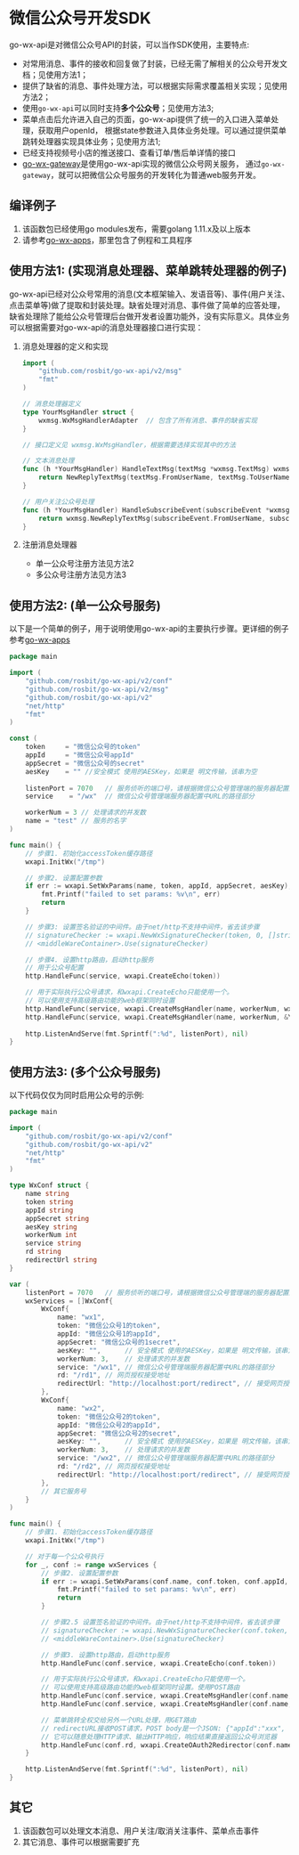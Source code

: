 # 微信公众号开发SDK

go-wx-api是对微信公众号API的封装，可以当作SDK使用，主要特点:

 - 对常用消息、事件的接收和回复做了封装，已经无需了解相关的公众号开发文档；见使用方法1；
 - 提供了缺省的消息、事件处理方法，可以根据实际需求覆盖相关实现；见使用方法2；
 - 使用`go-wx-api`可以同时支持**多个公众号**；见使用方法3;
 - 菜单点击后允许进入自己的页面，go-wx-api提供了统一的入口进入菜单处理，获取用户openId，
   根据state参数进入具体业务处理。可以通过提供菜单跳转处理器实现具体业务；见使用方法1;
 - 已经支持视频号小店的推送接口、查看订单/售后单详情的接口
 - [go-wx-gateway](https://github.com/rosbit/go-wx-gateway)是使用go-wx-api实现的微信公众号网关服务，
   通过`go-wx-gateway`，就可以把微信公众号服务的开发转化为普通web服务开发。

## 编译例子
 1. 该函数包已经使用go modules发布，需要golang 1.11.x及以上版本
 1. 请参考[go-wx-apps](https://github.com/rosbit/go-wx-apps)，那里包含了例程和工具程序

## 使用方法1: (实现消息处理器、菜单跳转处理器的例子)

go-wx-api已经对公众号常用的消息(文本框架输入、发语音等)、事件(用户关注、点击菜单等)做了提取和封装处理。缺省处理对消息、事件做了简单的应答处理，缺省处理除了能给公众号管理后台做开发者设置功能外，没有实际意义。具体业务可以根据需要对go-wx-api的消息处理器接口进行实现：

 1. 消息处理器的定义和实现

    ```go
    import (
        "github.com/rosbit/go-wx-api/v2/msg"
        "fmt"
    )

    // 消息处理器定义
    type YourMsgHandler struct {
        wxmsg.WxMsgHandlerAdapter  // 包含了所有消息、事件的缺省实现
    }

    // 接口定义见 wxmsg.WxMsgHandler，根据需要选择实现其中的方法

    // 文本消息处理
    func (h *YourMsgHandler) HandleTextMsg(textMsg *wxmsg.TextMsg) wxmsg.ReplyMsg {
        return NewReplyTextMsg(textMsg.FromUserName, textMsg.ToUserName, fmt.Sprintf("收到了消息:%s", textMsg.Content))
    }

    // 用户关注公众号处理
    func (h *YourMsgHandler) HandleSubscribeEvent(subscribeEvent *wxmsg.SubscribeEvent) wxmsg.ReplyMsg {
        return wxmsg.NewReplyTextMsg(subscribeEvent.FromUserName, subscribeEvent.ToUserName, "welcome")
    }
    ```

 1. 注册消息处理器
    - 单一公众号注册方法见方法2
    - 多公众号注册方法见方法3

## 使用方法2: (单一公众号服务)

以下是一个简单的例子，用于说明使用go-wx-api的主要执行步骤。更详细的例子参考[go-wx-apps](https://github.com/rosbit/go-wx-apps)

```go
package main

import (
	"github.com/rosbit/go-wx-api/v2/conf"
	"github.com/rosbit/go-wx-api/v2/msg"
	"github.com/rosbit/go-wx-api/v2"
	"net/http"
	"fmt"
)

const (
	token     = "微信公众号的token"
	appId     = "微信公众号appId"
	appSecret = "微信公众号的secret"
	aesKey    = "" //安全模式 使用的AESKey，如果是 明文传输，该串为空
	
	listenPort = 7070   // 服务侦听的端口号，请根据微信公众号管理端的服务器配置正确设置
	service    = "/wx"  // 微信公众号管理端服务器配置中URL的路径部分

	workerNum = 3 // 处理请求的并发数
	name = "test" // 服务的名字
)

func main() {
	// 步骤1. 初始化accessToken缓存路径
	wxapi.InitWx("/tmp")

	// 步骤2. 设置配置参数
	if err := wxapi.SetWxParams(name, token, appId, appSecret, aesKey); err != nil {
		fmt.Printf("failed to set params: %v\n", err)
		return
	}

	// 步骤3: 设置签名验证的中间件。由于net/http不支持中间件，省去该步骤
	// signatureChecker := wxapi.NewWxSignatureChecker(token, 0, []string{service})
	// <middleWareContainer>.Use(signatureChecker)

	// 步骤4. 设置http路由，启动http服务
	// 用于公众号配置
	http.HandleFunc(service, wxapi.CreateEcho(token))

	// 用于实际执行公众号请求，和wxapi.CreateEcho只能使用一个。
	// 可以使用支持高级路由功能的web框架同时设置
	http.HandleFunc(service, wxapi.CreateMsgHandler(name, workerNum, wxmsg.MsgHandler))  // 使用缺省的消息处理器
	http.HandleFunc(service, wxapi.CreateMsgHandler(name, workerNum, &YourMsgHandler{})) // 使用自定义的消息处理器
	                                         
	http.ListenAndServe(fmt.Sprintf(":%d", listenPort), nil)
}
```

## 使用方法3: (多个公众号服务)

以下代码仅仅为同时启用公众号的示例:

```go
package main

import (
	"github.com/rosbit/go-wx-api/v2/conf"
	"github.com/rosbit/go-wx-api/v2"
	"net/http"
	"fmt"
)

type WxConf struct {
	name string
	token string
	appId string
	appSecret string
	aesKey string
	workerNum int
	service string
	rd string
	redirectUrl string
}

var (
	listenPort = 7070   // 服务侦听的端口号，请根据微信公众号管理端的服务器配置正确设置
	wxServices = []WxConf{
		WxConf{
			name: "wx1",
			token: "微信公众号1的token",
			appId: "微信公众号1的appId",
			appSecret: "微信公众号的1secret",
			aesKey: "",      // 安全模式 使用的AESKey，如果是 明文传输，该串为空
			workerNum: 3,    // 处理请求的并发数
			service: "/wx1", // 微信公众号管理端服务器配置中URL的路径部分
			rd: "/rd1", // 网页授权接受地址
			redirectUrl: "http://localhost:port/redirect", // 接受网页授权转发的其它服务
		},
		WxConf{
			name: "wx2",
			token: "微信公众号2的token",
			appId: "微信公众号2的appId",
			appSecret: "微信公众号2的secret",
			aesKey: "",      // 安全模式 使用的AESKey，如果是 明文传输，该串为空
			workerNum: 3,    // 处理请求的并发数
			service: "/wx2", // 微信公众号管理端服务器配置中URL的路径部分
			rd: "/rd2", // 网页授权接受地址
			redirectUrl: "http://localhost:port/redirect", // 接受网页授权转发的其它服务
		},
		// 其它服务号
	}
)

func main() {
	// 步骤1. 初始化accessToken缓存路径
	wxapi.InitWx("/tmp")

	// 对于每一个公众号执行
	for _, conf := range wxServices {
		// 步骤2. 设置配置参数
		if err := wxapi.SetWxParams(conf.name, conf.token, conf.appId, conf.appSecret, conf.aesKey); err != nil {
			fmt.Printf("failed to set params: %v\n", err)
			return
		}

		// 步骤2.5 设置签名验证的中间件。由于net/http不支持中间件，省去该步骤
		// signatureChecker := wxapi.NewWxSignatureChecker(conf.token, 0, []string{conf.service})
		// <middleWareContainer>.Use(signatureChecker)

		// 步骤3. 设置http路由，启动http服务
		http.HandleFunc(conf.service, wxapi.CreateEcho(conf.token))     // 用于配置

		// 用于实际执行公众号请求，和wxapi.CreateEcho只能使用一个。
		// 可以使用支持高级路由功能的web框架同时设置。使用POST路由
		http.HandleFunc(conf.service, wxapi.CreateMsgHandler(conf.name, conf.workerNum, wxmsg.MsgHandler))  // 使用缺省的消息处理器
		http.HandleFunc(conf.service, wxapi.CreateMsgHandler(conf.name, conf.workerNum, &YourMsgHandler{})) // 使用自定义的消息处理器

		// 菜单跳转全权交给另外一个URL处理，用GET路由
		// redirectURL接收POST请求，POST body是一个JSON: {"appId":"xxx", "openId", "xxx", "state": "xxx", "userInfo": {}}
		// 它可以随意处理HTTP请求、输出HTTP响应，响应结果直接返回公众号浏览器
		http.HandleFunc(conf.rd, wxapi.CreateOAuth2Redirector(conf.name, conf.workerNum, conf.redirectUrl))
	}

	http.ListenAndServe(fmt.Sprintf(":%d", listenPort), nil)
}

```

## 其它
 1. 该函数包可以处理文本消息、用户关注/取消关注事件、菜单点击事件
 2. 其它消息、事件可以根据需要扩充

